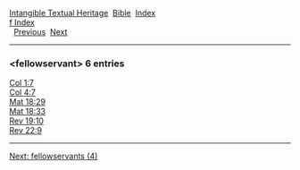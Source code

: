 [Intangible Textual Heritage](../../index)  [Bible](../index) 
[Index](index)   
[f Index](_f_)  
  [Previous](c04178)  [Next](c04180) 

------------------------------------------------------------------------

### &lt;fellowservant&gt; 6 entries

[Col 1:7](../kjv/col001.htm#007)  
[Col 4:7](../kjv/col004.htm#007)  
[Mat 18:29](../kjv/mat018.htm#029)  
[Mat 18:33](../kjv/mat018.htm#033)  
[Rev 19:10](../kjv/rev019.htm#010)  
[Rev 22:9](../kjv/rev022.htm#009)  

------------------------------------------------------------------------

[Next: fellowservants (4)](c04180)
